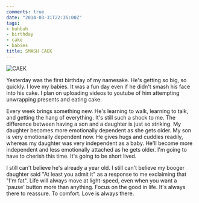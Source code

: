 ```yaml
---
comments: true
date: "2014-03-31T22:35:00Z"
tags:
- buhbuh
- birthday
- cake
- babies
title: SMASH CAEK
---
```


![CAEK](/img/2014/2014-03-30-161641.jpg)

Yesterday was the first birthday of my namesake. He's getting so big, so
quickly. I love my babies. It was a fun day even if he didn't smash his
face into his cake. I plan on uploading videos to youtube of him
attempting unwrapping presents and eating cake.

Every week brings something new. He's learning to walk, learning to
talk, and getting the hang of everything. It's still such a shock to me.
The difference between having a son and a daughter is just so striking.
My daughter becomes more emotionally dependent as she gets older. My son
is very emotionally dependent now. He gives hugs and cuddles readily,
whereas my daughter was very independent as a baby. He'll become more
independent and less emotionally attached as he gets older. I'm going to
have to cherish this time. It's going to be short lived.

I still can't believe he's already a year old. I still can't believe my
booger daughter said "At least you admit it" as a response to me
exclaiming that "I'm fat". Life will always move at light-speed, even
when you want a 'pause' button more than anything. Focus on the good in
life. It's always there to reassure. To comfort. Love is always there.
